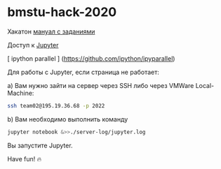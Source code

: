 # bmstu-hack-2020


Хакатон [мануал с заданиями]( https://alexbmstu.github.io/2020/)

Доступ к [Jupyter]( http://195.19.36.68:8888/ )

[ ipython parallel ] (https://github.com/ipython/ipyparallel)

Для работы с Jupyter, если страница не работает:

a) Вам нужно зайти на сервер через SSH либо через VMWare Local-Machine:

```bash
ssh team02@195.19.36.68 -p 2022
```

b) Вам необходимо выполнить команду

```bash
jupyter notebook &>>./server-log/jupyter.log
```

Вы запустите Jupyter.

Have fun! 🔥
